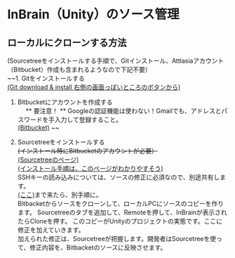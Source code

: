 # InBrain（Unity）のソース管理 

## ローカルにクローンする方法

(Sourcetreeをインストールする手順で、Gitインストール、Attlasiaアカウント（Bitbucket）作成も含まれるようなので下記不要）  
~~1. Gitをインストールする  
   [(Git download & install 右側の画面っぽいところのボタンから)](https://git-scm.com/)    
1. Bitbucketにアカウントを作成する  
　  ** 要注意！ ** Googleの認証機能は使わない！Gmailでも、アドレスとパスワードを手入力して登録すること。  
   [(Bitbucket)](https://bitbucket.org/) ~~  

1. Sourcetreeをインストールする  
~~(インストール時にBitbucketのアカウントが必要）~~  
[(Sourcetreeのページ)](https://www.sourcetreeapp.com/)  
[(インストール手順は、このページがわかりやすそう)](https://tracpath.com/bootcamp/learning_git_sourcetree.html)    
SSHキーの読み込みについては、ソースの修正に必須なので、別途共有します。  
[(ここ)](https://tracpath.com/bootcamp/learning_git_sourcetree.html#id4)まで来たら、別手順に。  
Bitbacketからソースをクローンして、ローカルPCにソースのコピーを作ります。
Sourcetreeのタブを追加して、Remoteを押して、InBrainが表示されたらCloneを押す。
このコピーがUnityのプロジェクトの実態です。ここに修正を加えていきます。  
加えられた修正は、Sourcetreeが把握します。開発者はSourcetreeを使って、修正内容を、Bitbacketのソースに反映させます。

